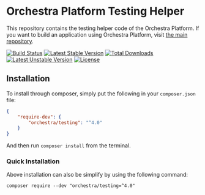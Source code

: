 Orchestra Platform Testing Helper
==============

This repository contains the testing helper code of the Orchestra Platform. If you want to build an application using Orchestra Platform, visit [the main repository](https://github.com/orchestral/platform).

[![Build Status](https://travis-ci.org/orchestral/testing.svg?branch=4.x)](https://travis-ci.org/orchestral/testing)
[![Latest Stable Version](https://poser.pugx.org/orchestra/testing/v/stable)](https://packagist.org/packages/orchestra/testing)
[![Total Downloads](https://poser.pugx.org/orchestra/testing/downloads)](https://packagist.org/packages/orchestra/testing)
[![Latest Unstable Version](https://poser.pugx.org/orchestra/testing/v/unstable)](https://packagist.org/packages/orchestra/testing)
[![License](https://poser.pugx.org/orchestra/testing/license)](https://packagist.org/packages/orchestra/testing)

## Installation

To install through composer, simply put the following in your `composer.json` file:

```json
{
    "require-dev": {
        "orchestra/testing": "^4.0"
    }
}
```

And then run `composer install` from the terminal.

### Quick Installation

Above installation can also be simplify by using the following command:

    composer require --dev "orchestra/testing=^4.0"
